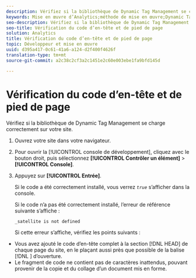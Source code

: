 ```yaml
---
description: Vérifiez si la bibliothèque de Dynamic Tag Management se charge correctement sur votre site.
keywords: Mise en œuvre d’Analytics;méthode de mise en œuvre;Dynamic Tag Management;dtm;code;code page;code d’en-tête;code de pied de page;code intégré;vérifier le code;vérifier le code d’en-tête;vérifier le code de pied de page;onglet incorporer;incorporer
seo-description: Vérifiez si la bibliothèque de Dynamic Tag Management se charge correctement sur votre site.
seo-title: Vérification du code d’en-tête et de pied de page
solution: Analytics
title: Vérification du code d’en-tête et de pied de page
topic: Développeur et mise en œuvre
uuid: d395a417-0c61-41a6-a124-d2f400f4626f
translation-type: tm+mt
source-git-commit: a2c38c2cf3a2c1451e2c60e003ebe1fa9bfd145d

---
```



# Vérification du code d’en-tête et de pied de page

Vérifiez si la bibliothèque de Dynamic Tag Management se charge correctement sur votre site.

1. Ouvrez votre site dans votre navigateur.
1. Pour ouvrir la [!UICONTROL console de développement], cliquez avec le bouton droit, puis sélectionnez **[!UICONTROL Contrôler un élément]** &gt; **[!UICONTROL Console]**.
1. Appuyez sur **[!UICONTROL Entrée]**.

   Si le code a été correctement installé, vous verrez *`true`* s’afficher dans la console.

   Si le code n’a pas été correctement installé, l’erreur de référence suivante s’affiche :

   `_satellite is not defined`

   Si cette erreur s’affiche, vérifiez les points suivants :

* Vous avez ajouté le code d’en-tête complet à la section [!DNL HEAD] de chaque page du site, en le plaçant aussi près que possible de la balise [!DNL <head><meta http-equiv="Content-Type" content="text/html; charset=UTF-8">] d’ouverture.
* Le fragment de code ne contient pas de caractères inattendus, pouvant provenir de la copie et du collage d’un document mis en forme.

